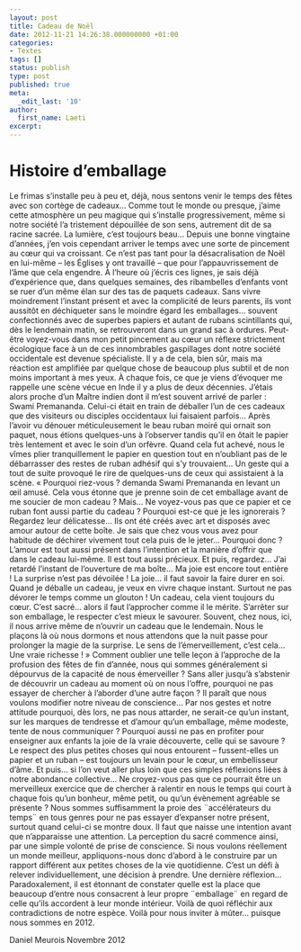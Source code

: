 ```yaml
---
layout: post
title: Cadeau de Noël
date: 2012-11-21 14:26:38.000000000 +01:00
categories:
- Textes
tags: []
status: publish
type: post
published: true
meta:
  _edit_last: '10'
author:
  first_name: Laeti
excerpt:
---
```

<h1>Histoire d’emballage</h1>
<div>Le frimas s’installe peu à peu et, déjà, nous sentons venir le temps des fêtes avec son cortège de cadeaux… Comme tout le monde ou presque, j’aime cette atmosphère un peu magique qui s’installe progressivement, même si notre société l’a tristement dépouillée de son sens, autrement dit de sa racine sacrée. La lumière, c’est toujours beau… Depuis une bonne vingtaine d’années, j’en vois cependant arriver le temps avec une sorte de pincement au cœur qui va croissant. Ce n’est pas tant pour la désacralisation de Noël en lui-même – les Églises y ont travaillé – que pour l’appauvrissement de l’âme que cela engendre. À l’heure où j’écris ces lignes, je sais déjà d’expérience que, dans quelques semaines, des ribambelles d’enfants vont se ruer d’un même élan sur des tas de paquets cadeaux. Sans vivre moindrement l’instant présent et avec la complicité de leurs parents, ils vont aussitôt en déchiqueter sans le moindre égard les emballages… souvent confectionnés avec de superbes papiers et autant de rubans scintillants qui, dès le lendemain matin, se retrouveront dans un grand sac à ordures. Peut-être voyez-vous dans mon petit pincement au cœur un réflexe strictement écologique face à un de ces innombrables gaspillages dont notre société occidentale est devenue spécialiste. Il y a de cela, bien sûr, mais ma réaction est amplifiée par quelque chose de beaucoup plus subtil et de non moins important à mes yeux. À chaque fois, ce que je viens d’évoquer me rappelle une scène vécue en Inde il y a plus de deux décennies. J’étais alors proche d’un Maître indien dont il m’est souvent arrivé de parler : Swami Premananda. Celui-ci était en train de déballer l’un de ces cadeaux que des visiteurs ou disciples occidentaux lui faisaient parfois… Après l’avoir vu dénouer méticuleusement le beau ruban moiré qui ornait son paquet, nous étions quelques-uns à l’observer tandis qu’il en ôtait le papier très lentement et avec le soin d’un orfèvre. Quand cela fut achevé, nous le vîmes plier tranquillement le papier en question tout en n’oubliant pas de le débarrasser des restes de ruban adhésif qui s’y trouvaient… Un geste qui a tout de suite provoqué le rire de quelques-uns de ceux qui assistaient à la scène. « Pourquoi riez-vous ? demanda Swami Premananda en levant un œil amusé. Cela vous étonne que je prenne soin de cet emballage avant de me soucier de mon cadeau ? Mais… Ne voyez-vous pas que ce papier et ce ruban font aussi partie du cadeau ? Pourquoi est-ce que je les ignorerais ? Regardez leur délicatesse… Ils ont été créés avec art et disposés avec amour autour de cette boîte. Je sais que chez vous vous avez pour habitude de déchirer vivement tout cela puis de le jeter… Pourquoi donc ? L’amour est tout aussi présent dans l’intention et la manière d’offrir que dans le cadeau lui-même. Il est tout aussi précieux. Et puis, regardez… J’ai retardé l’instant de l’ouverture de ma boîte… Ma joie est encore tout entière ! La surprise n’est pas dévoilée ! La joie… il faut savoir la faire durer en soi. Quand je déballe un cadeau, je veux en vivre chaque instant. Surtout ne pas dévorer le temps comme un glouton ! Un cadeau, cela vient toujours du cœur. C’est sacré… alors il faut l’approcher comme il le mérite. S’arrêter sur son emballage, le respecter c’est mieux le savourer. Souvent, chez nous, ici, il nous arrive même de n’ouvrir un cadeau que le lendemain. Nous le plaçons là où nous dormons et nous attendons que la nuit passe pour prolonger la magie de la surprise. Le sens de l’émerveillement, c’est cela… Une vraie richesse ! » Comment oublier une telle leçon à l’approche de la profusion des fêtes de fin d’année, nous qui sommes généralement si dépourvus de la capacité de nous émerveiller ? Sans aller jusqu’à s’abstenir de découvrir un cadeau au moment où on nous l’offre, pourquoi ne pas essayer de chercher à l’aborder d’une autre façon ? Il paraît que nous voulons modifier notre niveau de conscience… Par nos gestes et notre attitude pourquoi, dès lors, ne pas nous attarder, ne serait-ce qu’un instant, sur les marques de tendresse et d’amour qu’un emballage, même modeste, tente de nous communiquer ? Pourquoi aussi ne pas en profiter pour enseigner aux enfants la joie de la vraie découverte, celle qui se savoure ? Le respect des plus petites choses qui nous entourent – fussent-elles un papier et un ruban – est toujours un levain pour le cœur, un embellisseur d’âme. Et puis… si l’on veut aller plus loin que ces simples réflexions liées à notre abondance collective… Ne croyez-vous pas que ce pourrait être un merveilleux exercice que de chercher à ralentir en nous le temps qui court à chaque fois qu’un bonheur, même petit, ou qu’un évènement agréable se présente ? Nous sommes suffisamment la proie des ¨accélérateurs du temps¨ en tous genres pour ne pas essayer d’expanser notre présent, surtout quand celui-ci se montre doux. Il faut que naisse une intention avant que n’apparaisse une attention. La perception du sacré commence ainsi, par une simple volonté de prise de conscience. Si nous voulons réellement un monde meilleur, appliquons-nous donc d’abord à le construire par un rapport différent aux petites choses de la vie quotidienne. C’est un défi à relever individuellement, une décision à prendre. Une dernière réflexion… Paradoxalement, il est étonnant de constater quelle est la place que beaucoup d’entre nous consacrent à leur propre ¨emballage¨ en regard de celle qu’ils accordent à leur monde intérieur. Voilà de quoi réfléchir aux contradictions de notre espèce. Voilà pour nous inviter à mûter… puisque nous sommes en 2012.</div>
<div>
<p>Daniel Meurois Novembre 2012</p>
</div>
